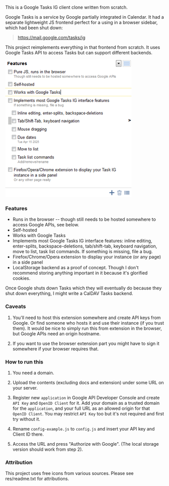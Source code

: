 This is a Google Tasks IG client clone written from scratch.

Google Tasks is a service by Google partially integrated in Calendar. It had a separate lightweight JS frontend perfect for a using in a browser sidebar, which had been shut down:

> https://mail.google.com/tasks/ig

This project reimplements everything in that frontend from scratch. It uses Google Tasks API to access Tasks but can support different backends.

![Screenshot](docs/screen-features.png)


### Features
* Runs in the browser -- though still needs to be hosted somewhere to access Google APIs, see below.
* Self-hosted
* Works with Google Tasks
* Implements most Google Tasks IG interface features: inline editing, enter-splits, backspace-deletions, tab/shift-tab, keyboard navigation, move to list, task list commands. If something is missing, file a bug.
* Firefox/Chrome/Opera extension to display your instance (or any page) in a side panel
* LocalStorage backend as a proof of concept. Though I don't recommend storing anything important in it because it's glorified cookies.

Once Google shuts down Tasks which they will eventually do because they shut down everything, I might write a CalDAV Tasks backend.

### Caveats

1. You'll need to host this extension somewhere and create API keys from Google. Or find someone who hosts it and use their instance (if you trust them).
  It would be nice to simply run this from extension in the browser, but Google APIs need an origin hostname.

2. If you want to use the browser extension part you might have to sign it somewhere if your browser requires that.


### How to run this

1. You need a domain.

2. Upload the contents (excluding docs and extension) under some URL on your server.

3. Register new ``application`` in Google API Developer Console and create ``API Key`` and ``OpenID Client`` for it. Add your domain as a trusted domain for the ``application``, and your full URL as an allowed origin for that ``OpenID Client``. You may restrict ``API Key`` too but it's not required and first try without it.

4. Rename ``config-example.js`` to ``config.js`` and insert your API key and Client ID there.

5. Access the URL and press "Authorize with Google". (The local storage version should work from step 2).


### Attribution
This project uses free icons from various sources. Please see res/readme.txt for attributions.
